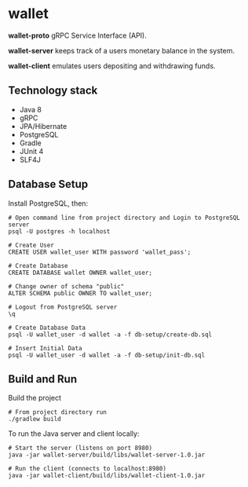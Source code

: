 # wallet

**wallet-proto** gRPC Service Interface (API).

**wallet-server** keeps track of a users monetary balance in the system.

**wallet-client** emulates users depositing and withdrawing funds.

## Technology stack
 - Java 8
 - gRPC
 - JPA/Hibernate
 - PostgreSQL
 - Gradle
 - JUnit 4
 - SLF4J
 
## Database Setup
Install PostgreSQL, then:
```
# Open command line from project directory and Login to PostgreSQL server
psql -U postgres -h localhost

# Create User
CREATE USER wallet_user WITH password 'wallet_pass';

# Create Database
CREATE DATABASE wallet OWNER wallet_user;

# Change owner of schema "public"
ALTER SCHEMA public OWNER TO wallet_user;

# Logout from PostgreSQL server
\q

# Create Database Data
psql -U wallet_user -d wallet -a -f db-setup/create-db.sql

# Insert Initial Data
psql -U wallet_user -d wallet -a -f db-setup/init-db.sql
```

## Build and Run
Build the project
```
# From project directory run
./gradlew build
 ```

To run the Java server and client locally:
```
# Start the server (listens on port 8980)
java -jar wallet-server/build/libs/wallet-server-1.0.jar

# Run the client (connects to localhost:8980)
java -jar wallet-client/build/libs/wallet-client-1.0.jar
```